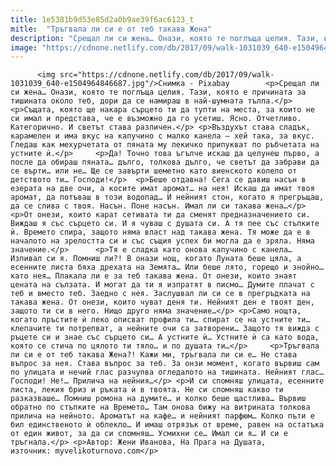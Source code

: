 ```yaml
---
title: 1e5381b9d53e85d2a0b9ae39f6ac6123_t
mitle:  "Тръгвала ли си е от теб такава Жена"
description: "Срещал ли си жена… Онази, която те поглъща целия. Тази, която е причината за тишината около теб, дори да се намираш в най-шумната тълпа. Същата, която ще накара сърцето ти да тупти на места, за които не си имал и представа, че е възможно да го усетиш. Ясно. Отчетливо. Категорично. И светът става различен. Въздухът …"
image: "https://cdnone.netlify.com/db/2017/09/walk-1031039_640-e1504964846687.jpg"
---
```


          <img src="https://cdnone.netlify.com/db/2017/09/walk-1031039_640-e1504964846687.jpg"/>Снимка - Pixabay        <p>Срещал ли си жена… Онази, която те поглъща целия. Тази, която е причината за тишината около теб, дори да се намираш в най-шумната тълпа.</p> <p>Същата, която ще накара сърцето ти да тупти на места, за които не си имал и представа, че е възможно да го усетиш. Ясно. Отчетливо. Категорично. И светът става различен.</p> <p>Въздухът става сладък, карамелен и има вкус на капучино с малко канела – хей така, за вкус. Гледаш как мехурчетата от пяната му лекичко припукват по ръбчетата на устните ѝ.</p>     <p>Да! Точно това ъгълче искаш да целунеш първо, а после да обираш пяната… дълго, толкова дълго, че светът да забрави да се върти… или не… Ще се завърти шеметно като виенското колело от детството ти… Господи!</p>  <p>Беше отдавна! Сега се давиш насън в езерата на две очи, а косите имат аромат… на нея! Искаш да имат твоя аромат, да потъваш в този водопад… И нейният стон, когато я прегръщаш, да се слива с твоя. Насън. Поне насън. Имал ли си такава жена…</p> <p>От онези, които карат сетивата ти да сменят предназначението си. Виждаш я със сърцето си. И я чуваш с душата си. А тя пее със стъпките ѝ. Времето спира, защото няма власт над такава жена. Тя може да е в началото на зрелостта си и със същия успех би могла да е зряла. Няма значение.</p>      <p>Тя е сладка като онова капучино с канела… Изпивал си я. Помниш ли?! В онази нощ, когато Луната беше цяла, а есенните листа бяха дрехата на Земята… Или беше лято, горещо и знойно… като нея… Плакала ли е за теб такава жена. От онези, които знаят цената на сълзата. И могат да ти я изпратят в писмо… Думите плачат с теб и вместо теб. Заедно с нея. Заслушвал ли си се в прегръдката на такава жена. От онези, които чуват деня ти. Нейният ден е твоят ден, защото ти си в него. Нищо друго няма значение…</p> <p>Само нощта, когато пръстите ѝ леко описват профила ти… спират се на устните ти… клепачите ти потрепват, а нейните очи са затворени… Защото тя вижда с ръцете си и знае със сърцето си… А устните ѝ… Устните ѝ са като вода, която се стича по цялото ти тяло… и по душата ти…</p>     <p>Тръгвала ли си е от теб такава Жена?! Кажи ми, тръгвала ли си е… Не става въпрос за нея. Става въпрос за теб. За онзи момент, когато вървиш сам по улицата и нечий глас разчупва огледалото на тишината. Нейният глас… Господи! Не!… Прилича на нейния…</p> <p>И си спомняш улицата, есенните листа, лекия бриз и ръката ѝ в твоята. Не си спомняш какво ти разказваше… Помниш ромона на думите… и колко беше щастлива… Вървиш обратно по стъпките на Времето… Там онова бижу на витрината толкова прилича на нейното. Ароматът на кафе… и нейният парфюм… Колко пъти е бил единственото ѝ облекло… И имаш отрязък от време, равен на остатъка от един живот, за да си спомняш… Усмихни се… Имал си я… И си е тръгнала.</p> <p>Автор: Жени Иванова, На Прага на Душата, източник: myvelikoturnovo.com</p>        